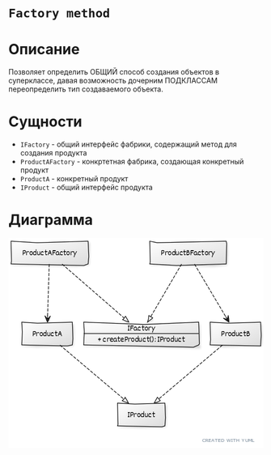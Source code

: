 # ```Factory method```

# Описание
Позволяет определить ОБЩИЙ способ создания объектов в суперклассе, давая возможность дочерним ПОДКЛАССАМ переопределить тип создаваемого объекта.

# Сущности
* ```IFactory``` - общий интерфейс фабрики, содержащий метод для создания продукта
* ```ProductAFactory``` - конкртетная фабрика, создающая конкретный продукт
* ```ProductA``` - конкретный продукт
* ```IProduct``` - общий интерфейс продукта

# Диаграмма
![uml](0.png)